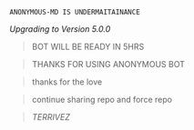 ```ANONYMOUS-MD IS UNDERMAITAINANCE```




*Upgrading to Version 5.0.0*


> BOT WILL BE READY IN 5HRS


> THANKS FOR USING ANONYMOUS BOT



> thanks for the love



> continue sharing repo and force repo


> *TERRIVEZ*
